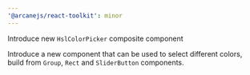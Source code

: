 ```yaml
---
'@arcanejs/react-toolkit': minor
---
```


Introduce new `HslColorPicker` composite component

Introduce a new component that can be used to select different colors,
build from `Group`, `Rect` and `SliderButton` components.
